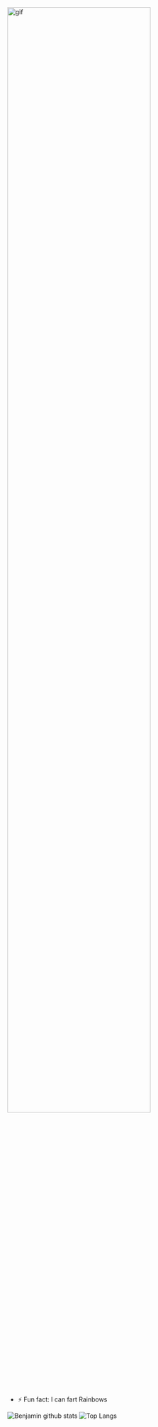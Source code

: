 <img width="80%" alt="gif" align="center" src="https://github.com/Benjaminlooi/hi.gif">

<!--
**Benjaminlooi/Benjaminlooi** is a ✨ _special_ ✨ repository because its `README.md` (this file) appears on your GitHub profile.

Here are some ideas to get you started:
-->
<!-- - 🔭 I’m currently working on ... -->
<!-- - 🌱 I’m currently learning Flutter
<!-- - 👯 I’m looking to collaborate on ... -->
<!-- - 🤔 I’m looking for help with ... -->
<!-- - 💬 Ask me about ... -->
<!-- - 📫 How to reach me: benjaminlooidt@gmail.com
<!-- - 😄 Pronouns: ... -->
- ⚡ Fun fact: I can fart Rainbows

<!-- ![trophy](https://github-profile-trophy.vercel.app/?username=BenjaminLooi) -->

![Benjamin github stats](https://github-readme-stats.vercel.app/api?username=BenjaminLooi&count_private=true&show_icons=true)
![Top Langs](https://github-readme-stats.vercel.app/api/top-langs/?username=BenjaminLooi)
